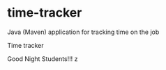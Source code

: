 # time-tracker
Java (Maven) application for tracking time on the job

Time tracker

Good Night Students!!!
z
